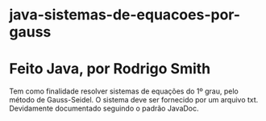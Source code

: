 # java-sistemas-de-equacoes-por-gauss
# Feito Java, por Rodrigo Smith

Tem como finalidade resolver sistemas de equações do 1º grau, pelo método de Gauss-Seidel.
O sistema deve ser fornecido por um arquivo txt. Devidamente documentado seguindo o padrão
JavaDoc.
